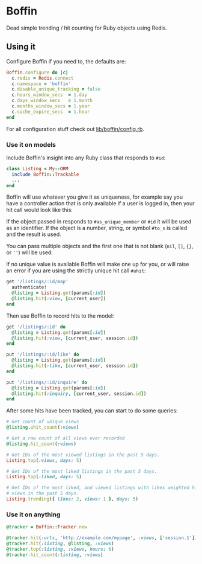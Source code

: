 # Boffin

Dead simple trending / hit counting for Ruby objects using Redis.

## Using it

Configure Boffin if you need to, the defaults are:

```ruby
Boffin.configure do |c|
  c.redis = Redis.connect
  c.namespace = 'boffin'
  c.disable_unique_tracking = false
  c.hours_window_secs  = 1.day
  c.days_window_secs   = 1.month
  c.months_window_secs = 1.year
  c.cache_expire_secs  = 1.hour
end
```

For all configuration stuff check out [lib/boffin/config.rb](https://github.com/heycarsten/boffin/blob/master/lib/boffin/config.rb).

### Use it on models

Include Boffin's insight into any Ruby class that responds to `#id`:

```ruby
class Listing < My::ORM
  include Boffin::Trackable
  ...
end
```

Boffin will use whatever you give it as uniqueness, for example say you have a
controller action that is only available if a user is logged in, then your hit
call would look like this:

If the object passed in responds to `#as_unique_member` or `#id` it will be used
as an identifier. If the object is a number, string, or symbol `#to_s` is called
and the result is used.

You can pass multiple objects and the first one that is not blank (`nil`, `[]`,
`{}`, or `''`) will be used:

If no unique value is available Boffin will make one up for you, or will raise
an error if you are using the strictly unique hit call `#uhit`:

```ruby
get '/listings/:id/map'
  authenticate!
  @listing = Listing.get(params[:id])
  @listing.hit(:view, [current_user])
end
```

Then use Boffin to record hits to the model:

```ruby
get '/listings/:id' do
  @listing = Listing.get(params[:id])
  @listing.hit(:view, [current_user, session.id])
end

put '/listings/:id/like' do
  @listing = Listing.get(params[:id])
  @listing.hit(:like, [current_user, session.id])
end

put '/listings/:id/inquire' do
  @listing = Listing.get(params[:id])
  @listing.hit(:inquiry, [current_user, session.id])
end
```

After some hits have been tracked, you can start to do some queries:

```ruby
# Get count of unique views
@listing.uhit_count(:views)

# Get a raw count of all views ever recorded
@listing.hit_count(:views)

# Get IDs of the most viewed listings in the past 5 days.
Listing.top(:views, days: 5)

# Get IDs of the most liked listings in the past 5 days.
Listing.top(:liked, days: 5)

# Get IDs of the most liked, and viewed listings with likes weighted higher than
# views in the past 5 days.
Listing.trending({ likes: 2, views: 1 }, days: 5)
```

### Use it on anything

```ruby
@tracker = Boffin::Tracker.new

@tracker.hit(:urls, 'http://example.com/mypage', :views, ['session.1'])
@tracker.hit(:listing, @listing, :views)
@tracker.top(:listing, :views, hours: 6)
@tracker.hit_count(:listing, :views)
```
